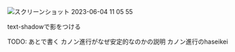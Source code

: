 ![スクリーンショット 2023-06-04 11 05 55](https://github.com/moeka802/ukulele-projects/assets/42276835/01c5619a-0c3f-4069-a952-5557dc8ecc23)

text-shadowで影をつける

TODO: あとで書く カノン進行がなぜ安定的なのかの説明 カノン進行のhaseikei
